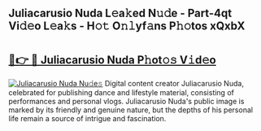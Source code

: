 ## Juliacarusio Nuda L𝚎a𝚔ed N𝚞𝚍e - Part-4qt Vi𝚍𝚎o L𝚎a𝚔s - H𝚘𝚝 O𝚗𝚕yf𝚊ns P𝚑𝚘tos xQxbX

# <h2><a href="http://kf8q94c.oniu.top/?m=Juliacarusio+Nuda">🔗👉 🔴 Juliacarusio Nuda P𝚑ot𝚘𝚜 V𝚒d𝚎o</a></h2>

[![Juliacarusio Nuda Nu𝚍e𝚜](https://i.imgur.com/0qMVB7G.gif)](http://kf8q94c.oniu.top/?m=Juliacarusio+Nuda)
Digital content creator Juliacarusio Nuda, celebrated for publishing dance and lifestyle material, consisting of performances and personal vlogs. Juliacarusio Nuda's public image is marked by its friendly and genuine nature, but the depths of his personal life remain a source of intrigue and fascination.  

